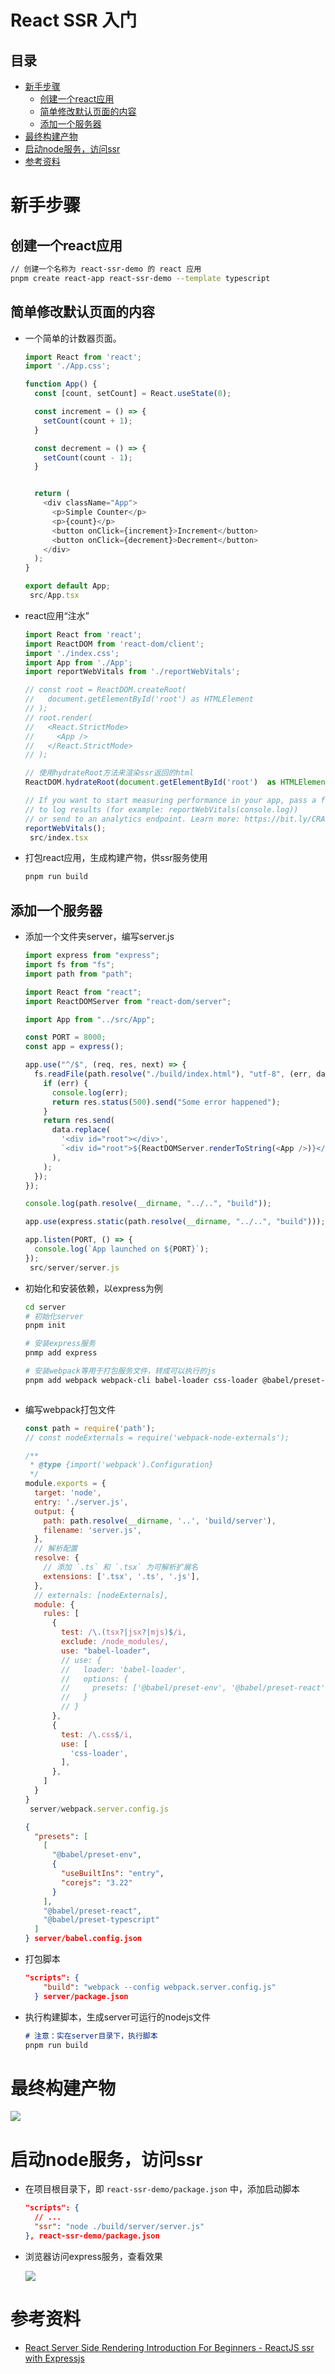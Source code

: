 # React SSR 入门

## 目录

- [新手步骤](#新手步骤)
  - [创建一个react应用](#创建一个react应用)
  - [简单修改默认页面的内容](#简单修改默认页面的内容)
  - [添加一个服务器](#添加一个服务器)
- [最终构建产物](#最终构建产物)
- [启动node服务，访问ssr](#启动node服务访问ssr)
- [参考资料](#参考资料)

# 新手步骤

## 创建一个react应用

```bash
// 创建一个名称为 react-ssr-demo 的 react 应用
pnpm create react-app react-ssr-demo --template typescript
```

## 简单修改默认页面的内容

- 一个简单的计数器页面。
  ```typescript
  import React from 'react';
  import './App.css';

  function App() {
    const [count, setCount] = React.useState(0);

    const increment = () => {
      setCount(count + 1);
    }

    const decrement = () => {
      setCount(count - 1);
    }


    return (
      <div className="App">
        <p>Simple Counter</p>
        <p>{count}</p>
        <button onClick={increment}>Increment</button>
        <button onClick={decrement}>Decrement</button>
      </div>
    );
  }

  export default App;
   src/App.tsx
  ```
- react应用“注水”
  ```typescript
  import React from 'react';
  import ReactDOM from 'react-dom/client';
  import './index.css';
  import App from './App';
  import reportWebVitals from './reportWebVitals';

  // const root = ReactDOM.createRoot(
  //   document.getElementById('root') as HTMLElement
  // );
  // root.render(
  //   <React.StrictMode>
  //     <App />
  //   </React.StrictMode>
  // );

  // 使用hydrateRoot方法来渲染ssr返回的html
  ReactDOM.hydrateRoot(document.getElementById('root')  as HTMLElement, <App />)

  // If you want to start measuring performance in your app, pass a function
  // to log results (for example: reportWebVitals(console.log))
  // or send to an analytics endpoint. Learn more: https://bit.ly/CRA-vitals
  reportWebVitals();
   src/index.tsx
  ```
- 打包react应用，生成构建产物，供ssr服务使用
  ```bash
  pnpm run build
  ```

## 添加一个服务器

- 添加一个文件夹server，编写server.js&#x20;
  ```typescript
  import express from "express";
  import fs from "fs";
  import path from "path";

  import React from "react";
  import ReactDOMServer from "react-dom/server";

  import App from "../src/App";

  const PORT = 8000;
  const app = express();

  app.use("^/$", (req, res, next) => {
    fs.readFile(path.resolve("./build/index.html"), "utf-8", (err, data) => {
      if (err) {
        console.log(err);
        return res.status(500).send("Some error happened");
      }
      return res.send(
        data.replace(
          '<div id="root"></div>',
          `<div id="root">${ReactDOMServer.renderToString(<App />)}</div>`,
        ),
      );
    });
  });

  console.log(path.resolve(__dirname, "../..", "build"));

  app.use(express.static(path.resolve(__dirname, "../..", "build")));

  app.listen(PORT, () => {
    console.log(`App launched on ${PORT}`);
  });
   src/server/server.js
  ```
- 初始化和安装依赖，以express为例&#x20;
  ```bash
  cd server
  # 初始化server
  pnpm init

  # 安装express服务
  pnmp add express

  # 安装webpack等用于打包服务文件，转成可以执行的js
  pnpm add webpack webpack-cli babel-loader css-loader @babel/preset-env @babel/preset-react @babel/preset-typescript --save-dev



  ```
- 编写webpack打包文件
  ```javascript
  const path = require('path');
  // const nodeExternals = require('webpack-node-externals');

  /**
   * @type {import('webpack').Configuration}
   */
  module.exports = {
    target: 'node',
    entry: './server.js',
    output: {
      path: path.resolve(__dirname, '..', 'build/server'),
      filename: 'server.js',
    },
    // 解析配置
    resolve: {
      // 添加 `.ts` 和 `.tsx` 为可解析扩展名
      extensions: ['.tsx', '.ts', '.js'],
    },
    // externals: [nodeExternals],
    module: {
      rules: [
        {
          test: /\.(tsx?|jsx?|mjs)$/i,
          exclude: /node_modules/,
          use: "babel-loader",
          // use: {
          //   loader: 'babel-loader',
          //   options: {
          //     presets: ['@babel/preset-env', '@babel/preset-react', '@babel/preset-typescript']
          //   }
          // }
        },
        {
          test: /\.css$/i,
          use: [
            'css-loader',
          ],
        },
      ]
    }
  }
   server/webpack.server.config.js
  ```
  ```json
  {
    "presets": [
      [
        "@babel/preset-env",
        {
          "useBuiltIns": "entry",
          "corejs": "3.22"
        }
      ],
      "@babel/preset-react",
      "@babel/preset-typescript"
    ]
  } server/babel.config.json
  ```
- 打包脚本
  ```json
  "scripts": {
      "build": "webpack --config webpack.server.config.js"
    } server/package.json
  ```
- 执行构建脚本，生成server可运行的nodejs文件
  ```markdown
  # 注意：实在server目录下，执行脚本
  pnpm run build

  ```

# 最终构建产物

![](image/image_uUpDcVI7nI.png)

# 启动node服务，访问ssr

- 在项目根目录下，即 `react-ssr-demo/package.json` 中，添加启动脚本
  ```json
  "scripts": {
    // ...
    "ssr": "node ./build/server/server.js"
  }, react-ssr-demo/package.json
  ```
- 浏览器访问express服务，查看效果

  ![  ](image/iShot_2024-11-23_16.37.32_U2lryKClFG.gif "  ")

# 参考资料

- [React Server Side Rendering Introduction For Beginners - ReactJS ssr with Expressjs](https://www.youtube.com/watch?v=NwyQONeqRXA "React Server Side Rendering Introduction For Beginners - ReactJS ssr with Expressjs")
